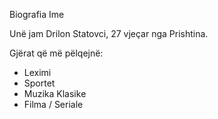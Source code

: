 Biografia Ime

Unë jam Drilon Statovci, 27 vjeçar nga Prishtina.

Gjërat që më pëlqejnë:

- Leximi 
- Sportet 
- Muzika Klasike 
- Filma / Seriale

